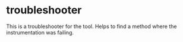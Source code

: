 # troubleshooter
This is a troubleshooter for the tool. Helps to find a method where the instrumentation was failing.

